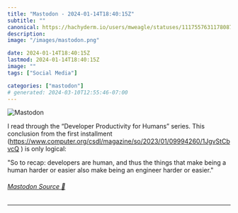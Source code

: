 ```yaml
---
title: "Mastodon - 2024-01-14T18:40:15Z"
subtitle: ""
canonical: https://hachyderm.io/users/mweagle/statuses/111755763117808752
description:
image: "/images/mastodon.png"

date: 2024-01-14T18:40:15Z
lastmod: 2024-01-14T18:40:15Z
image: ""
tags: ["Social Media"]

categories: ["mastodon"]
# generated: 2024-03-10T12:55:46-07:00
---
```

![Mastodon](/images/mastodon.png)

<p>I read through the “Developer Productivity for Humans” series. This conclusion from the first installment (<a href="https://www.computer.org/csdl/magazine/so/2023/01/09994260/1JgvStCbvcQ" target="_blank" rel="nofollow noopener noreferrer" translate="no"><span class="invisible">https://www.</span><span class="ellipsis">computer.org/csdl/magazine/so/</span><span class="invisible">2023/01/09994260/1JgvStCbvcQ</span></a> ) is only logical:</p><p>&quot;So to recap: developers are human, and thus the things that make being a human harder or easier also make being an engineer harder or easier.&quot;</p>


###### [Mastodon Source 🐘](https://hachyderm.io/@mweagle/111755763117808752)

___
